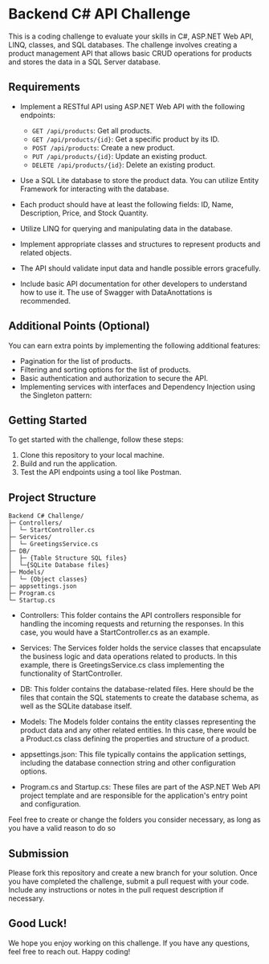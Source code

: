 # Backend C# API Challenge

This is a coding challenge to evaluate your skills in C#, ASP.NET Web API, LINQ, classes, and SQL databases. The challenge involves creating a product management API that allows basic CRUD operations for products and stores the data in a SQL Server database.

## Requirements

- Implement a RESTful API using ASP.NET Web API with the following endpoints:
  - `GET /api/products`: Get all products.
  - `GET /api/products/{id}`: Get a specific product by its ID.
  - `POST /api/products`: Create a new product.
  - `PUT /api/products/{id}`: Update an existing product.
  - `DELETE /api/products/{id}`: Delete an existing product.

- Use a SQL Lite database to store the product data. You can utilize Entity Framework for interacting with the database.

- Each product should have at least the following fields: ID, Name, Description, Price, and Stock Quantity.

- Utilize LINQ for querying and manipulating data in the database.

- Implement appropriate classes and structures to represent products and related objects.

- The API should validate input data and handle possible errors gracefully.

- Include basic API documentation for other developers to understand how to use it. The use of Swagger with DataAnottations is recommended.

## Additional Points (Optional)

You can earn extra points by implementing the following additional features:

- Pagination for the list of products.
- Filtering and sorting options for the list of products.
- Basic authentication and authorization to secure the API.
- Implementing services with interfaces and Dependency Injection using the Singleton pattern: 

## Getting Started

To get started with the challenge, follow these steps:

1. Clone this repository to your local machine.
2. Build and run the application.
3. Test the API endpoints using a tool like Postman.

## Project Structure

```
Backend C# Challenge/
├─ Controllers/
│  └─ StartController.cs
├─ Services/
│  └─ GreetingsService.cs
├─ DB/
│  ├─ {Table Structure SQL files}
│  └─{SQLite Database files}
├─ Models/
│  └─ {Object classes}
├─ appsettings.json
├─ Program.cs
└─ Startup.cs
```

- Controllers: This folder contains the API controllers responsible for handling the incoming requests and returning the responses. In this case, you would have a StartController.cs as an example.

- Services: The Services folder holds the service classes that encapsulate the business logic and data operations related to products. In this example, there is GreetingsService.cs class implementing the functionality of StartController.

- DB: This folder contains the database-related files. Here should be the files that contain the SQL statements to create the database schema, as well as the SQLite database itself. 

- Models: The Models folder contains the entity classes representing the product data and any other related entities. In this case, there would be a Product.cs class defining the properties and structure of a product.

- appsettings.json: This file typically contains the application settings, including the database connection string and other configuration options.

- Program.cs and Startup.cs: These files are part of the ASP.NET Web API project template and are responsible for the application's entry point and configuration.

Feel free to create or change the folders you consider necessary, as long as you have a valid reason to do so

## Submission

Please fork this repository and create a new branch for your solution. Once you have completed the challenge, submit a pull request with your code. Include any instructions or notes in the pull request description if necessary.

## Good Luck!

We hope you enjoy working on this challenge. If you have any questions, feel free to reach out. Happy coding!
